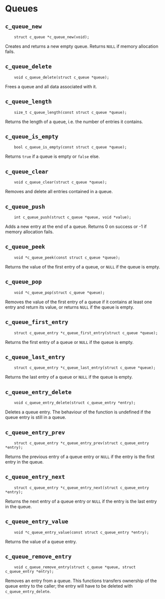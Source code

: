 
# Queues

## `c_queue_new`
~~~ {.c}
    struct c_queue *c_queue_new(void);
~~~~

Creates and returns a new empty queue. Returns `NULL` if memory allocation
fails.

## `c_queue_delete`
~~~ {.c}
    void c_queue_delete(struct c_queue *queue);
~~~

Frees a queue and all data associated with it.

## `c_queue_length`
~~~ {.c}
    size_t c_queue_length(const struct c_queue *queue);
~~~

Returns the length of a queue, i.e. the number of entries it contains.

## `c_queue_is_empty`
~~~ {.c}
    bool c_queue_is_empty(const struct c_queue *queue);
~~~

Returns `true` if a queue is empty or `false` else.

## `c_queue_clear`
~~~ {.c}
    void c_queue_clear(struct c_queue *queue);
~~~

Removes and delete all entries contained in a queue.

## `c_queue_push`
~~~ {.c}
    int c_queue_push(struct c_queue *queue, void *value);
~~~

Adds a new entry at the end of a queue. Returns 0 on success or -1 if memory
allocation fails.

## `c_queue_peek`
~~~ {.c}
    void *c_queue_peek(const struct c_queue *queue);
~~~

Returns the value of the first entry of a queue, or `NULL` if the queue is
empty.

## `c_queue_pop`
~~~ {.c}
    void *c_queue_pop(struct c_queue *queue);
~~~

Removes the value of the first entry of a queue if it contains at least one
entry and return its value, or returns `NULL` if the queue is empty.

## `c_queue_first_entry`
~~~ {.c}
    struct c_queue_entry *c_queue_first_entry(struct c_queue *queue);
~~~

Returns the first entry of a queue or `NULL` if the queue is empty.

## `c_queue_last_entry`
~~~ {.c}
    struct c_queue_entry *c_queue_last_entry(struct c_queue *queue);
~~~

Returns the last entry of a queue or `NULL` if the queue is empty.

## `c_queue_entry_delete`
~~~ {.c}
    void c_queue_entry_delete(struct c_queue_entry *entry);
~~~

Deletes a queue entry. The behaviour of the function is undefined if the queue
entry is still in a queue.

## `c_queue_entry_prev`
~~~ {.c}
    struct c_queue_entry *c_queue_entry_prev(struct c_queue_entry *entry);
~~~

Returns the previous entry of a queue entry or `NULL` if the entry is the
first entry in the queue.

## `c_queue_entry_next`
~~~ {.c}
    struct c_queue_entry *c_queue_entry_next(struct c_queue_entry *entry);
~~~

Returns the next entry of a queue entry or `NULL` if the entry is the
last entry in the queue.

## `c_queue_entry_value`
~~~ {.c}
    void *c_queue_entry_value(const struct c_queue_entry *entry);
~~~

Returns the value of a queue entry.

## `c_queue_remove_entry`
~~~ {.c}
    void c_queue_remove_entry(struct c_queue *queue, struct c_queue_entry *entry);
~~~

Removes an entry from a queue. This functions transfers ownership of the queue
entry to the caller; the entry will have to be deleted with
`c_queue_entry_delete`.
